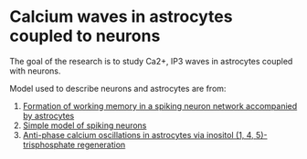 # Calcium waves in astrocytes coupled to neurons

The goal of the research is to study Ca2+, IP3 waves in astrocytes coupled with neurons.

Model used to describe neurons and astrocytes are from:
1. [Formation of working memory in a spiking neuron network accompanied by astrocytes](https://arxiv.org/abs/2011.01750)
2. [Simple model of spiking neurons](https://ieeexplore.ieee.org/document/1257420)
3. [Anti-phase calcium oscillations in astrocytes via inositol (1, 4, 5)-trisphosphate regeneration](https://pubmed.ncbi.nlm.nih.gov/16330095/)